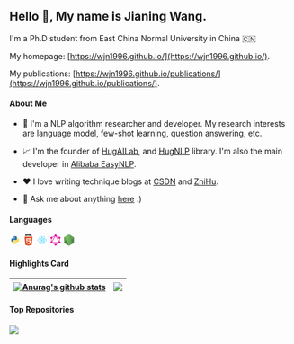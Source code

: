 <!-- <p align="center"><a href="https://anuraghazra.github.io"><img width="80%" alt="Hello, I'm Anurag. I do open source!" src="./assets/gh-readme-header.png" /></a></p>

<br /> -->
## Hello 👋, My name is Jianing Wang.

I'm a Ph.D student from East China Normal University in China 🇨🇳

My homepage: [https://wjn1996.github.io/](https://wjn1996.github.io/).

My publications: [https://wjn1996.github.io/publications/](https://wjn1996.github.io/publications/).

#### About Me

- 💼 I'm a NLP algorithm researcher and developer. My research interests are language model, few-shot learning, question answering, etc.

- 📈 I'm the founder of [HugAILab](https://github.com/HugAILab), and [HugNLP](https://github.com/wjn1996/HugNLP) library. I'm also the main developer in [Alibaba EasyNLP](https://github.com/alibaba/EasyNLP).

- ❤️ I love writing technique blogs at [CSDN](https://wjn1996.blog.csdn.net/) and [ZhiHu](https://www.zhihu.com/people/wjn1996).

- 💬 Ask me about anything [here](https://github.com/wjn1996/wjn1996/issues) :)

#### Languages

<code><img height="20" alt="python" src="https://raw.githubusercontent.com/github/explore/80688e429a7d4ef2fca1e82350fe8e3517d3494d/topics/python/python.png"></code>
<code><img height="20" alt="html" src="https://raw.githubusercontent.com/github/explore/80688e429a7d4ef2fca1e82350fe8e3517d3494d/topics/html/html.png"></code>
<code><img height="20" alt="react" src="https://raw.githubusercontent.com/github/explore/80688e429a7d4ef2fca1e82350fe8e3517d3494d/topics/react/react.png"></code>
<code><img height="20" alt="graphql" src="https://raw.githubusercontent.com/github/explore/5c058a388828bb5fde0bcafd4bc867b5bb3f26f3/topics/graphql/graphql.png"></code>
<code><img height="20" alt="nodejs" src="https://raw.githubusercontent.com/github/explore/80688e429a7d4ef2fca1e82350fe8e3517d3494d/topics/nodejs/nodejs.png"></code>

#### Highlights Card

| <a href="https://github.com/wjn1996/github-readme-stats"><img align="center" src="https://github-readme-stats.vercel.app/api?username=wjn1996&show_icons=true&include_all_commits=true&theme=buefy&hide_border=true" alt="Anurag's github stats" /></a> | <a href="https://github.com/wjn1996/github-readme-stats"><img align="center" src="https://github-readme-stats.vercel.app/api/top-langs/?username=wjn1996&layout=compact&theme=buefy&hide_border=true" /></a> |
| ------------- | ------------- |

#### Top Repositories


<a href="https://github.com/wjn1996/HugNLP">
  <img align="center" src="https://github-readme-stats.vercel.app/api/pin/?username=wjn1996&repo=HugNLP&theme=buefy" />
</a>
<!-- <a href="https://github.com/anuraghazra/anuraghazra.github.io">
  <img align="center" src="https://github-readme-stats.vercel.app/api/pin/?username=anuraghazra&repo=anuraghazra.github.io&theme=buefy" />
</a> -->

<br />
<br />

<!-- <a href="https://twitter.com/CTSQx9g2TvkqC8H">
  <img align="right" alt="Jianing Wang | Twitter" width="21px" src="https://raw.githubusercontent.com/wjn1996/wjn1996/master/assets/twitter.svg" />
</a>
<a href="https://codesandbox.io/u/anuraghazra">
  <img align="right" alt="Anurag Hazra | CodeSandbox" width="20px" src="https://raw.githubusercontent.com/anuraghazra/anuraghazra/master/assets/codesandbox.svg" />
</a> -->
